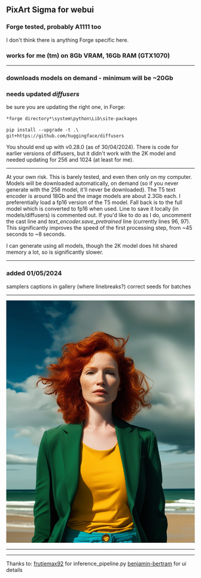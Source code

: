 ## PixArt Sigma for webui ##
### Forge tested, probably A1111 too ###
I don't think there is anything Forge specific here.
### works for me (tm) on 8Gb VRAM, 16Gb RAM (GTX1070) ###

---
### downloads models on demand - minimum will be ~20Gb ###
### needs updated *diffusers* ###
be sure you are updating the right one, in Forge:
```
*forge directory*\system\python\Lib\site-packages
```
```
pip install --upgrade -t .\ git+https://github.com/huggingface/diffusers
```
You should end up with v0.28.0 (as of 30/04/2024).
There is code for earlier versions of diffusers, but it didn't work with the 2K model and needed updating for 256 and 1024 (at least for me).

---
At your own risk. This is barely tested, and even then only on my computer.
Models will be downloaded automatically, on demand (so if you never generate with the 256 model, it'll never be downloaded). The T5 text encoder is around 18Gb and the image models are about 2.3Gb each.
I preferentially load a fp16 version of the T5 model. Fall back is to the full model which is converted to fp16 when used. Line to save it locally (in models/diffusers) is commented out. If you'd like to do as I do, uncomment the cast line and *text_encoder.save_pretrained* line (currently lines 96, 97). This significantly improves the speed of the first processing step, from ~45 seconds to ~8 seconds.

I can generate using all models, though the 2K model does hit shared memory a lot, so is significantly slower.

---
### added 01/05/2024 ###
samplers
captions in gallery (where linebreaks?)
correct seeds for batches

---
![portrait photograph, woman with red hair, wearing green blazer over yellow tshirt and blue trousers, on sunny beach with dark clouds on horizon](example.png "20 steps with 1024 model")

---

---
Thanks to:
	[frutiemax92](https://github.com/frutiemax92) for inference_pipeline.py
	[benjamin-bertram](https://github.com/benjamin-bertram/sdweb-easy-stablecascade-diffusers) for ui details